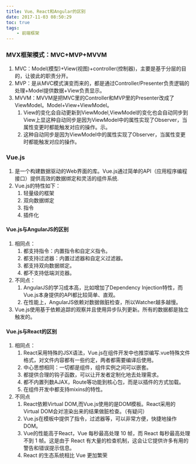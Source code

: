 ```yaml
---
title: Vue、React和Angular的区别
date: 2017-11-03 08:50:29
toc: true
tags:
	- 前端框架
---
```


### MVX框架模式：MVC+MVP+MVVM
1. MVC：Model(模型)+View(视图)+controller(控制器)，主要是基于分层的目的，让彼此的职责分开。
2. MVP：是从MVC模式演变而来的，都是通过Controller/Presenter负责逻辑的处理+Model提供数据+View负责显示。
3. MVVM：MVVM是把MVC里的Controller和MVP里的Presenter改成了ViewModel。Model+View+ViewModel。
    1. View的变化会自动更新到ViewModel,ViewModel的变化也会自动同步到View上显这种自动同步是因为ViewModel中的属性实现了Observer，当属性变更时都能触发对应的操作。示。
    2. 这种自动同步是因为ViewModel中的属性实现了Observer，当属性变更时都能触发对应的操作。

### Vue.js
1. 是一个构建数据驱动的Web界面的库。Vue.js通过简单的API（应用程序编程接口）提供高效的数据绑定和灵活的组件系统.
2. Vue.js的特性如下：
    1. 轻量级的框架
    2. 双向数据绑定
    3. 指令
    4. 插件化
<!--more-->
#### Vue.js与AngularJS的区别
1. 相同点：
    1. 都支持指令：内置指令和自定义指令。
    2. 都支持过滤器：内置过滤器和自定义过滤器。
    3. 都支持双向数据绑定。
    4. 都不支持低端浏览器。
2. 不同点：
    1. AngularJS的学习成本高，比如增加了Dependency Injection特性，而Vue.js本身提供的API都比较简单、直观。
    2. 在性能上，AngularJS依赖对数据做脏检查，所以Watcher越多越慢。  
3. Vue.js使用基于依赖追踪的观察并且使用异步队列更新。所有的数据都是独立触发的。

#### Vue.js与React的区别
1. 相同点：
    1. React采用特殊的JSX语法，Vue.js在组件开发中也推崇编写.vue特殊文件格式，对文件内容都有一些约定，两者都需要编译后使用。
    2. 中心思想相同：一切都是组件，组件实例之间可以嵌套。
    3. 都提供合理的钩子函数，可以让开发者定制化地去处理需求。
    4. 都不内置列数AJAX，Route等功能到核心包，而是以插件的方式加载。
    5. 在组件开发中都支持mixins的特性。
2. 不同点
    1. React依赖Virtual DOM,而Vue.js使用的是DOM模板。React采用的Virtual DOM会对渲染出来的结果做脏检查。（有疑问）
    2. Vue.js在模板中提供了指令，过滤器等，可以非常方便，快捷地操作DOM。
    3. Vue的性能高于React，Vue 每秒最高处理 10 帧，而 React 每秒最高处理不到 1 帧。这是由于 React 有大量的检查机制，这会让它提供许多有用的警告和错误提示信息。
    4. React 的生态系统相比 Vue 更加繁荣